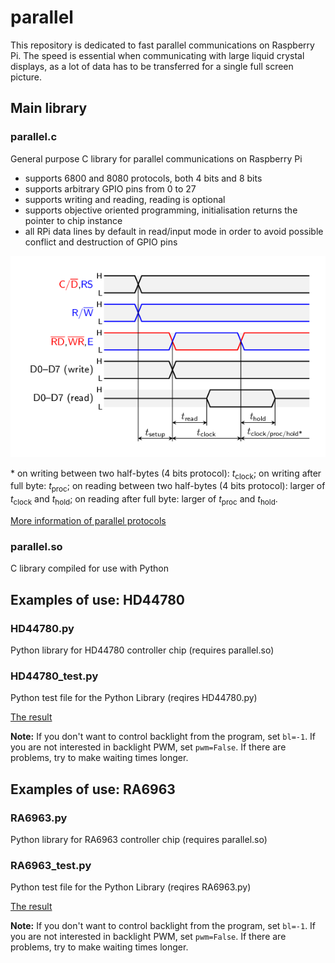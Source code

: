 # parallel

This repository is dedicated to fast parallel communications on Raspberry Pi.  The speed is essential when communicating with large liquid crystal displays, as a lot of data has to be transferred for a single full screen picture.

## Main library

### parallel.c

General purpose C library for parallel communications on Raspberry Pi
   - supports 6800 and 8080 protocols, both 4 bits and 8 bits
   - supports arbitrary GPIO pins from 0 to 27
   - supports writing and reading, reading is optional
   - supports objective oriented programming, initialisation returns the pointer to chip instance
   - all RPi data lines by default in read/input mode in order to avoid possible conflict and destruction of GPIO pins

![Times](/times.png)

\* on writing between two half-bytes (4 bits protocol): *t*<sub>clock</sub>; on writing after full byte: *t*<sub>proc</sub>; on reading between two half-bytes (4 bits protocol): larger of *t*<sub>clock</sub> and *t*<sub>hold</sub>; on reading after full byte: larger of *t*<sub>proc</sub> and *t*<sub>hold</sub>.

[More information of parallel protocols](http://www.pinteric.com/displays.html#par)

### parallel.so

C library compiled for use with Python

## Examples of use: HD44780

### HD44780.py

Python library for HD44780 controller chip (requires parallel.so)

### HD44780_test.py

Python test file for the Python Library (reqires HD44780.py)

[The result](https://youtu.be/7CxnJM1tHzU)

**Note:** If you don't want to control backlight from the program, set <code>bl=-1</code>.  If you are not interested in backlight PWM, set <code>pwm=False</code>.  If there are problems, try to make waiting times longer.

## Examples of use: RA6963

### RA6963.py

Python library for RA6963 controller chip (requires parallel.so)

### RA6963_test.py

Python test file for the Python Library (reqires RA6963.py)

[The result](https://youtu.be/7CxnJM1tHzU)

**Note:** If you don't want to control backlight from the program, set <code>bl=-1</code>.  If you are not interested in backlight PWM, set <code>pwm=False</code>.  If there are problems, try to make waiting times longer.
